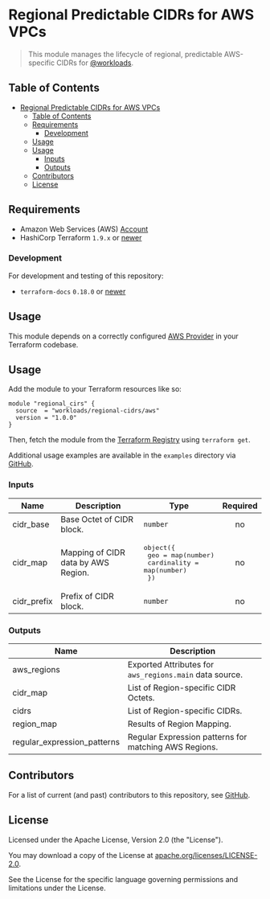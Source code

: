 # Regional Predictable CIDRs for AWS VPCs

> This module manages the lifecycle of regional, predictable AWS-specific CIDRs for [@workloads](https://github.com/workloads).

## Table of Contents

<!-- TOC -->
* [Regional Predictable CIDRs for AWS VPCs](#regional-predictable-cidrs-for-aws-vpcs)
  * [Table of Contents](#table-of-contents)
  * [Requirements](#requirements)
    * [Development](#development)
  * [Usage](#usage)
  * [Usage](#usage-1)
    * [Inputs](#inputs)
    * [Outputs](#outputs)
  * [Contributors](#contributors)
  * [License](#license)
<!-- TOC -->

## Requirements

- Amazon Web Services (AWS) [Account](https://aws.amazon.com/account/)
- HashiCorp Terraform `1.9.x` or [newer](https://developer.hashicorp.com/terraform/downloads)

### Development

For development and testing of this repository:

- `terraform-docs` `0.18.0` or [newer](https://terraform-docs.io/user-guide/installation/)

## Usage

This module depends on a correctly configured [AWS Provider](https://registry.terraform.io/providers/hashicorp/aws/latest/docs) in your Terraform codebase.

## Usage

Add the module to your Terraform resources like so:

```hcl
module "regional_cirs" {
  source  = "workloads/regional-cidrs/aws"
  version = "1.0.0"
}
```

Then, fetch the module from the [Terraform Registry](https://registry.terraform.io/modules/workloads/regional-cidrs/aws) using `terraform get`.

Additional usage examples are available in the `examples` directory via [GitHub](https://github.com/workloads/terraform-aws-regional-cidrs/tree/main/examples).

<!-- BEGIN_TF_DOCS -->
### Inputs

| Name | Description | Type | Required |
|------|-------------|------|:--------:|
| cidr_base | Base Octet of CIDR block. | `number` | no |
| cidr_map | Mapping of CIDR data by AWS Region. | <pre>object({<br>    geo         = map(number)<br>    cardinality = map(number)<br>  })</pre> | no |
| cidr_prefix | Prefix of CIDR block. | `number` | no |

### Outputs

| Name | Description |
|------|-------------|
| aws_regions | Exported Attributes for `aws_regions.main` data source. |
| cidr_map | List of Region-specific CIDR Octets. |
| cidrs | List of Region-specific CIDRs. |
| region_map | Results of Region Mapping. |
| regular_expression_patterns | Regular Expression patterns for matching AWS Regions. |
<!-- END_TF_DOCS -->

## Contributors

For a list of current (and past) contributors to this repository, see [GitHub](https://github.com/workloads/terraform-aws-regional-cidrs/graphs/contributors).

## License

Licensed under the Apache License, Version 2.0 (the "License").

You may download a copy of the License at [apache.org/licenses/LICENSE-2.0](http://www.apache.org/licenses/LICENSE-2.0).

See the License for the specific language governing permissions and limitations under the License.
